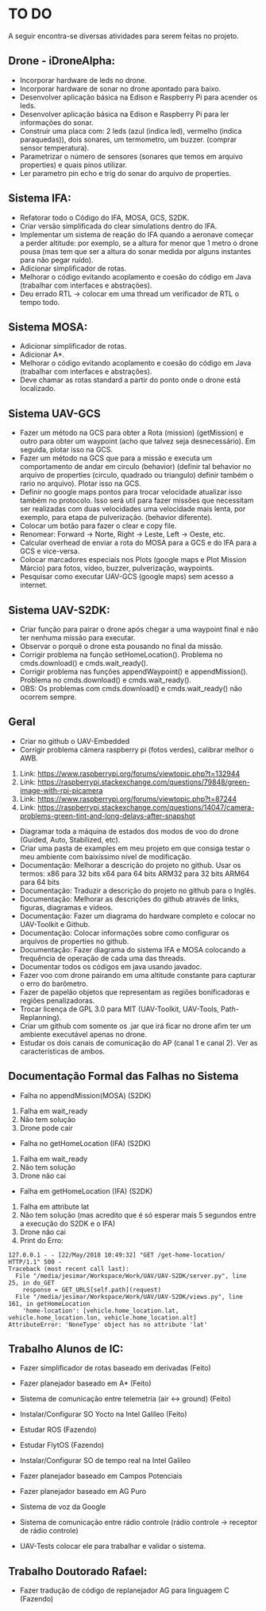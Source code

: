 # TO DO

A seguir encontra-se diversas atividades para serem feitas no projeto.

## Drone - iDroneAlpha:

* Incorporar hardware de leds no drone.
* Incorporar hardware de sonar no drone apontado para baixo.
* Desenvolver aplicação básica na Edison e Raspberry Pi para acender os leds.
* Desenvolver aplicação básica na Edison e Raspberry Pi para ler informações do sonar.
* Construir uma placa com: 2 leds (azul (indica led), vermelho (indica paraquedas)), dois sonares, um termometro, um buzzer. (comprar sensor temperatura).
* Parametrizar o número de sensores (sonares que temos em arquivo properties) e quais pinos utilizar.
* Ler parametro pin echo e trig do sonar do arquivo de properties.

## Sistema IFA:

* Refatorar todo o Código do IFA, MOSA, GCS, S2DK.
* Criar versão simplificada do clear simulations dentro do IFA.
* Implementar um sistema de reação do IFA quando a aeronave começar a perder altitude: por exemplo, se a altura for menor que 1 metro o drone pousa (mas tem que ser a altura do sonar medida por alguns instantes para não pegar ruído).
* Adicionar simplificador de rotas.
* Melhorar o código evitando acoplamento e coesão do código em Java (trabalhar com interfaces e abstrações).
* Deu errado RTL -> colocar em uma thread um verificador de RTL o tempo todo.

## Sistema MOSA:

* Adicionar simplificador de rotas.
* Adicionar A*.
* Melhorar o código evitando acoplamento e coesão do código em Java (trabalhar com interfaces e abstrações).
* Deve chamar as rotas standard a partir do ponto onde o drone está localizado.

## Sistema UAV-GCS

* Fazer um método na GCS para obter a Rota (mission) (getMission) e outro para obter um waypoint (acho que talvez seja desnecessário). Em seguida, plotar isso na GCS.
* Fazer um método na GCS que para a missão e executa um comportamento de andar em circulo (behavior) (definir tal behavior no arquivo de properties (circulo, quadrado ou triangulo) definir também o rario no arquivo). Plotar isso na GCS.
* Definir no google maps pontos para trocar velocidade atualizar isso também no protocolo. Isso será util para fazer missões que necessitam ser realizadas com duas velocidades uma velocidade mais lenta, por exemplo, para etapa de pulverização. (behavior diferente).
* Colocar um botão para fazer o clear e copy file.
* Renomear: Forward -> Norte, Right -> Leste, Left -> Oeste, etc.
* Calcular overhead de enviar a rota do MOSA para a GCS e do IFA para a GCS e vice-versa.
* Colocar marcadores especiais nos Plots (google maps e Plot Mission Márcio) para fotos, vídeo, buzzer, pulverização, waypoints.
* Pesquisar como executar UAV-GCS (google maps) sem acesso a internet.

## Sistema UAV-S2DK:

* Criar função para pairar o drone após chegar a uma waypoint final e não ter nenhuma missão para executar. 
* Observar o porquê o drone esta pousando no final da missão.
* Corrigir problema na função setHomeLocation(). Problema no cmds.download() e cmds.wait_ready().
* Corrigir problema nas funções appendWaypoint() e appendMission(). Problema no cmds.download() e cmds.wait_ready().
* OBS: Os problemas com cmds.download() e cmds.wait_ready() não ocorrem sempre.

## Geral

* Criar no github o UAV-Embedded
* Corrigir problema câmera raspberry pi (fotos verdes), calibrar melhor o AWB.
1. Link: https://www.raspberrypi.org/forums/viewtopic.php?t=132944
2. Link: https://raspberrypi.stackexchange.com/questions/79848/green-image-with-rpi-picamera
3. Link: https://www.raspberrypi.org/forums/viewtopic.php?t=87244
4. Link: https://raspberrypi.stackexchange.com/questions/14047/camera-problems-green-tint-and-long-delays-after-snapshot
* Diagramar toda a máquina de estados dos modos de voo do drone (Guided, Auto, Stabilized, etc).
* Criar uma pasta de examples em meu projeto em que consiga testar o meu ambiente com baixíssimo nível de modificação. 
* Documentação: Melhorar a descrição do projeto no github.
    Usar os termos: 
        x86 para 32 bits
        x64 para 64 bits
        ARM32 para 32 bits
        ARM64 para 64 bits
* Documentação: Traduzir a descrição do projeto no github para o Inglês.
* Documentação: Melhorar as descrições do github através de links, figuras, diagramas e vídeos.
* Documentação: Fazer um diagrama do hardware completo e colocar no UAV-Toolkit e Github.
* Documentação: Colocar informações sobre como configurar os arquivos de properties no github.
* Documentação: Fazer diagrama do sistema IFA e MOSA colocando a frequência de operação de cada uma das threads.
* Documentar todos os códigos em java usando javadoc.
* Fazer voo com drone pairando em uma altitude constante para capturar o erro do barômetro.
* Fazer de papelão objetos que representam as regiões bonificadoras e regiões penalizadoras.
* Trocar licença de GPL 3.0 para MIT (UAV-Toolkit, UAV-Tools, Path-Replanning).
* Criar um github com somente os .jar que irá ficar no drone afim ter um ambiente executável apenas no drone.
* Estudar os dois canais de comunicação do AP (canal 1 e canal 2). Ver as características de ambos.

## Documentação Formal das Falhas no Sistema

* Falha no appendMission(MOSA) (S2DK)
1. Falha em wait_ready
2. Não tem solução
3. Drone pode cair

* Falha no getHomeLocation (IFA) (S2DK)
1. Falha em wait_ready
2. Não tem solução
3. Drone não cai

* Falha em getHomeLocation (IFA) (S2DK)
1. Falha em attribute lat
2. Não tem solução (mas acredito que é só esperar mais 5 segundos entre a execução do S2DK e o IFA)
3. Drone não cai
4. Print do Erro:
```
127.0.0.1 - - [22/May/2018 10:49:32] "GET /get-home-location/ HTTP/1.1" 500 -
Traceback (most recent call last):
  File "/media/jesimar/Workspace/Work/UAV/UAV-S2DK/server.py", line 25, in do_GET
    response = GET_URLS[self.path](request)
  File "/media/jesimar/Workspace/Work/UAV/UAV-S2DK/views.py", line 161, in getHomeLocation
    'home-location': [vehicle.home_location.lat, vehicle.home_location.lon, vehicle.home_location.alt]
AttributeError: 'NoneType' object has no attribute 'lat'
```

## Trabalho Alunos de IC:

* Fazer simplificador de rotas baseado em derivadas (Feito)
* Fazer planejador baseado em A* (Feito)
* Sistema de comunicação entre telemetria (air <-> ground) (Feito)
* Instalar/Configurar SO Yocto na Intel Galileo (Feito)
* Estudar ROS (Fazendo)
* Estudar FlytOS (Fazendo)

* Instalar/Configurar SO de tempo real na Intel Galileo 
* Fazer planejador baseado em Campos Potenciais
* Fazer planejador baseado em AG Puro
* Sistema de voz da Google
* Sistema de comunicação entre rádio controle (rádio controle -> receptor de rádio controle)
* UAV-Tests colocar ele para trabalhar e validar o sistema.

## Trabalho Doutorado Rafael:

* Fazer tradução de código de replanejador AG para linguagem C (Fazendo)
